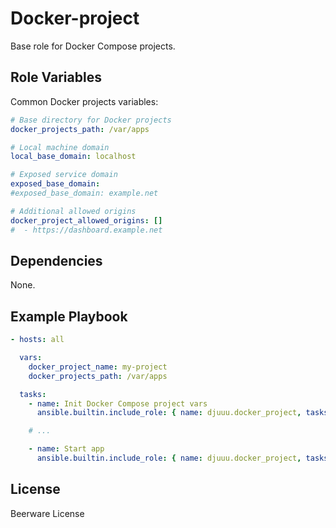 Docker-project
==============

Base role for Docker Compose projects.

Role Variables
--------------

Common Docker projects variables:

```yaml
# Base directory for Docker projects
docker_projects_path: /var/apps

# Local machine domain
local_base_domain: localhost

# Exposed service domain
exposed_base_domain:
#exposed_base_domain: example.net

# Additional allowed origins
docker_project_allowed_origins: []
#  - https://dashboard.example.net
```

Dependencies
------------

None.

Example Playbook
----------------

```yaml
- hosts: all

  vars:
    docker_project_name: my-project
    docker_projects_path: /var/apps

  tasks:
    - name: Init Docker Compose project vars
      ansible.builtin.include_role: { name: djuuu.docker_project, tasks_from: _init-vars }

    # ...

    - name: Start app
      ansible.builtin.include_role: { name: djuuu.docker_project, tasks_from: compose-up }
```

License
-------

Beerware License

